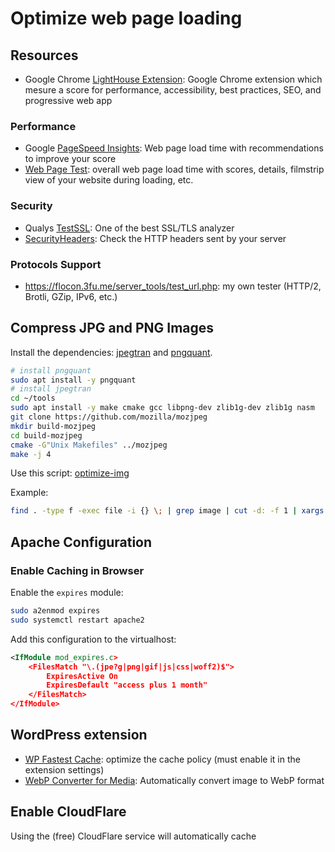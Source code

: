 # Optimize web page loading

## Resources

* Google Chrome [LightHouse Extension](https://developers.google.com/web/tools/lighthouse/): Google Chrome extension which mesure a score for performance, accessibility, best practices, SEO, and progressive web app

### Performance

* Google [PageSpeed Insights](https://developers.google.com/speed/pagespeed/insights/): Web page load time with recommendations to improve your score
* [Web Page Test](https://www.webpagetest.org/): overall web page load time with scores, details, filmstrip view of your website during loading, etc.

### Security

* Qualys [TestSSL](https://www.ssllabs.com/ssltest/): One of the best SSL/TLS analyzer
* [SecurityHeaders](https://securityheaders.com/): Check the HTTP headers sent by your server

### Protocols Support

* <https://flocon.3fu.me/server_tools/test_url.php>: my own tester (HTTP/2, Brotli, GZip, IPv6, etc.)

## Compress JPG and PNG Images

Install the dependencies: [jpegtran](https://github.com/mozilla/mozjpeg) and [pngquant](https://pngquant.org/).

``` bash
# install pngquant
sudo apt install -y pngquant
# install jpegtran
cd ~/tools
sudo apt install -y make cmake gcc libpng-dev zlib1g-dev zlib1g nasm
git clone https://github.com/mozilla/mozjpeg
mkdir build-mozjpeg
cd build-mozjpeg
cmake -G"Unix Makefiles" ../mozjpeg
make -j 4
```

Use this script: [optimize-img](https://github.com/yaap7/miSCripts/blob/master/optimize-img)

Example:

``` bash
find . -type f -exec file -i {} \; | grep image | cut -d: -f 1 | xargs ~/tools/miSCripts/optimize-img
```

## Apache Configuration

### Enable Caching in Browser

Enable the `expires` module:

``` bash
sudo a2enmod expires
sudo systemctl restart apache2
```

Add this configuration to the virtualhost:

``` xml
<IfModule mod_expires.c>
    <FilesMatch "\.(jpe?g|png|gif|js|css|woff2)$">
        ExpiresActive On
        ExpiresDefault "access plus 1 month"
    </FilesMatch>
</IfModule>
```

## WordPress extension

* [WP Fastest Cache](http://www.wpfastestcache.com/): optimize the cache policy (must enable it in the extension settings)
* [WebP Converter for Media](https://wordpress.org/plugins/webp-converter-for-media/): Automatically convert image to WebP format

## Enable CloudFlare

Using the (free) CloudFlare service will automatically cache 
